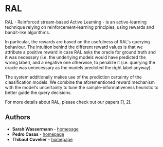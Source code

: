 # RAL
RAL - Reinforced stream-based Active Learning - is an active-learning technique relying on reinforcement-learning principles, using rewards and bandit-like algorithms.

In particular, the rewards are based on the usefulness of RAL's querying behaviour. The intuition behind the different reward values is that we attribute a positive reward in case RAL asks the oracle for ground truth and it was necessary (i.e. the underlying models would have predicted the wrong label), and a negative one otherwise, to penalize it (i.e. querying the oracle was unnecessary as the models predicted the right label anyway).

The system additionally makes use of the prediction certainty of the classification models. We combine the aforementioned reward mechanism
with the model's uncertainty to tune the sample-informativeness heuristic to better guide the query decisions.

For more details about RAL, please check out our papers [1, 2].

Authors
-------
* **Sarah Wassermann** - [homepage](http://wassermann.lu)
* **Pedro Casas** - [homepage](http://pcasas.info/)
* **Thibaut Cuvelier** - [homepage](http://www.tcuvelier.be/)
